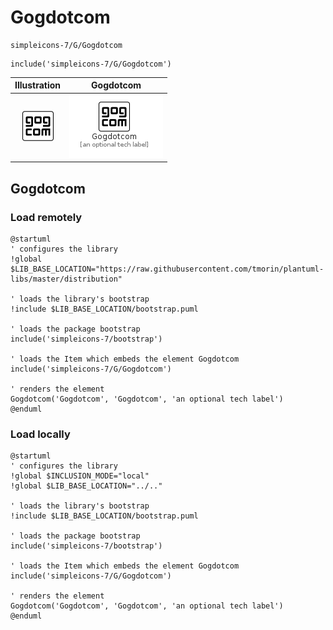 # Gogdotcom


```text
simpleicons-7/G/Gogdotcom
```

```text
include('simpleicons-7/G/Gogdotcom')
```



| Illustration | Gogdotcom |
| :---: | :---: |
| ![illustration for Illustration](../../simpleicons-7/G/Gogdotcom.png) | ![illustration for Gogdotcom](../../simpleicons-7/G/Gogdotcom.Local.png) |




## Gogdotcom

### Load remotely
```plantuml
@startuml
' configures the library
!global $LIB_BASE_LOCATION="https://raw.githubusercontent.com/tmorin/plantuml-libs/master/distribution"

' loads the library's bootstrap
!include $LIB_BASE_LOCATION/bootstrap.puml

' loads the package bootstrap
include('simpleicons-7/bootstrap')

' loads the Item which embeds the element Gogdotcom
include('simpleicons-7/G/Gogdotcom')

' renders the element
Gogdotcom('Gogdotcom', 'Gogdotcom', 'an optional tech label')
@enduml
```

### Load locally
```plantuml
@startuml
' configures the library
!global $INCLUSION_MODE="local"
!global $LIB_BASE_LOCATION="../.."

' loads the library's bootstrap
!include $LIB_BASE_LOCATION/bootstrap.puml

' loads the package bootstrap
include('simpleicons-7/bootstrap')

' loads the Item which embeds the element Gogdotcom
include('simpleicons-7/G/Gogdotcom')

' renders the element
Gogdotcom('Gogdotcom', 'Gogdotcom', 'an optional tech label')
@enduml
```

